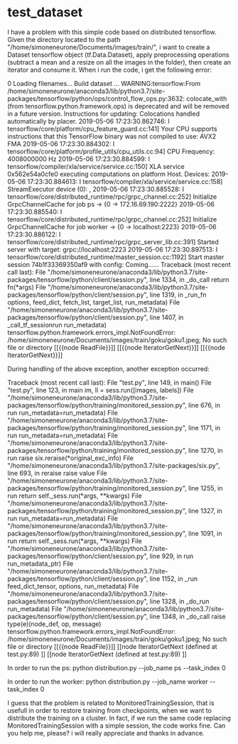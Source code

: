 # test_dataset
I have a problem with this simple code based on distributed tensorflow.
Given the directory located to the path "/home/simoneneurone/Documents/images/train/", i want to create a Dataset tensorflow
object (tf.Data.Dataset), apply preprocessing operations (subtract a mean and a resize on all the images in the folder),
then create an iterator and consume it. When i run the code, i get the following error:

0
Loading filenames...
Build dataset ...
WARNING:tensorflow:From /home/simoneneurone/anaconda3/lib/python3.7/site-packages/tensorflow/python/ops/control_flow_ops.py:3632: colocate_with (from tensorflow.python.framework.ops) is deprecated and will be removed in a future version.
Instructions for updating:
Colocations handled automatically by placer.
2019-05-06 17:23:30.862746: I tensorflow/core/platform/cpu_feature_guard.cc:141] Your CPU supports instructions that this TensorFlow binary was not compiled to use: AVX2 FMA
2019-05-06 17:23:30.884302: I tensorflow/core/platform/profile_utils/cpu_utils.cc:94] CPU Frequency: 4008000000 Hz
2019-05-06 17:23:30.884599: I tensorflow/compiler/xla/service/service.cc:150] XLA service 0x562e54a0cfe0 executing computations on platform Host. Devices:
2019-05-06 17:23:30.884613: I tensorflow/compiler/xla/service/service.cc:158]   StreamExecutor device (0): <undefined>, <undefined>
2019-05-06 17:23:30.885528: I tensorflow/core/distributed_runtime/rpc/grpc_channel.cc:252] Initialize GrpcChannelCache for job ps -> {0 -> 172.16.69.190:2222}
2019-05-06 17:23:30.885540: I tensorflow/core/distributed_runtime/rpc/grpc_channel.cc:252] Initialize GrpcChannelCache for job worker -> {0 -> localhost:2223}
2019-05-06 17:23:30.886122: I tensorflow/core/distributed_runtime/rpc/grpc_server_lib.cc:391] Started server with target: grpc://localhost:2223
2019-05-06 17:23:30.897513: I tensorflow/core/distributed_runtime/master_session.cc:1192] Start master session 74b1f33369350af9 with config: 
Coming......
Traceback (most recent call last):
  File "/home/simoneneurone/anaconda3/lib/python3.7/site-packages/tensorflow/python/client/session.py", line 1334, in _do_call
    return fn(*args)
  File "/home/simoneneurone/anaconda3/lib/python3.7/site-packages/tensorflow/python/client/session.py", line 1319, in _run_fn
    options, feed_dict, fetch_list, target_list, run_metadata)
  File "/home/simoneneurone/anaconda3/lib/python3.7/site-packages/tensorflow/python/client/session.py", line 1407, in _call_tf_sessionrun
    run_metadata)
tensorflow.python.framework.errors_impl.NotFoundError: /home/simoneneurone/Documents/images/train/goku/goku1.jpeg; No such file or directory
	 [[{{node ReadFile}}]]
	 [[{{node IteratorGetNext}}]]
	 [[{{node IteratorGetNext}}]]

During handling of the above exception, another exception occurred:

Traceback (most recent call last):
  File "test.py", line 149, in <module>
    main()
  File "test.py", line 123, in main
    im, ll = sess.run([images, labels])
  File "/home/simoneneurone/anaconda3/lib/python3.7/site-packages/tensorflow/python/training/monitored_session.py", line 676, in run
    run_metadata=run_metadata)
  File "/home/simoneneurone/anaconda3/lib/python3.7/site-packages/tensorflow/python/training/monitored_session.py", line 1171, in run
    run_metadata=run_metadata)
  File "/home/simoneneurone/anaconda3/lib/python3.7/site-packages/tensorflow/python/training/monitored_session.py", line 1270, in run
    raise six.reraise(*original_exc_info)
  File "/home/simoneneurone/anaconda3/lib/python3.7/site-packages/six.py", line 693, in reraise
    raise value
  File "/home/simoneneurone/anaconda3/lib/python3.7/site-packages/tensorflow/python/training/monitored_session.py", line 1255, in run
    return self._sess.run(*args, **kwargs)
  File "/home/simoneneurone/anaconda3/lib/python3.7/site-packages/tensorflow/python/training/monitored_session.py", line 1327, in run
    run_metadata=run_metadata)
  File "/home/simoneneurone/anaconda3/lib/python3.7/site-packages/tensorflow/python/training/monitored_session.py", line 1091, in run
    return self._sess.run(*args, **kwargs)
  File "/home/simoneneurone/anaconda3/lib/python3.7/site-packages/tensorflow/python/client/session.py", line 929, in run
    run_metadata_ptr)
  File "/home/simoneneurone/anaconda3/lib/python3.7/site-packages/tensorflow/python/client/session.py", line 1152, in _run
    feed_dict_tensor, options, run_metadata)
  File "/home/simoneneurone/anaconda3/lib/python3.7/site-packages/tensorflow/python/client/session.py", line 1328, in _do_run
    run_metadata)
  File "/home/simoneneurone/anaconda3/lib/python3.7/site-packages/tensorflow/python/client/session.py", line 1348, in _do_call
    raise type(e)(node_def, op, message)
tensorflow.python.framework.errors_impl.NotFoundError: /home/simoneneurone/Documents/images/train/goku/goku1.jpeg; No such file or directory
	 [[{{node ReadFile}}]]
	 [[node IteratorGetNext (defined at test.py:89) ]]
	 [[node IteratorGetNext (defined at test.py:89) ]]

In order to run the ps:
python distribution.py --job_name ps --task_index 0

In order to run the worker:
python distribution.py --job_name worker --task_index 0

I guess that the problem is related to MonitoredTrainingSession, that is usefull in order to restore training from checkpoints, when we want to distribute the training on a cluster. In fact, if we run the same code replacing MonitoredTrainingSession with a simple session, the code works fine. 
Can you help me, please? i will really appreciate and thanks in advance.
